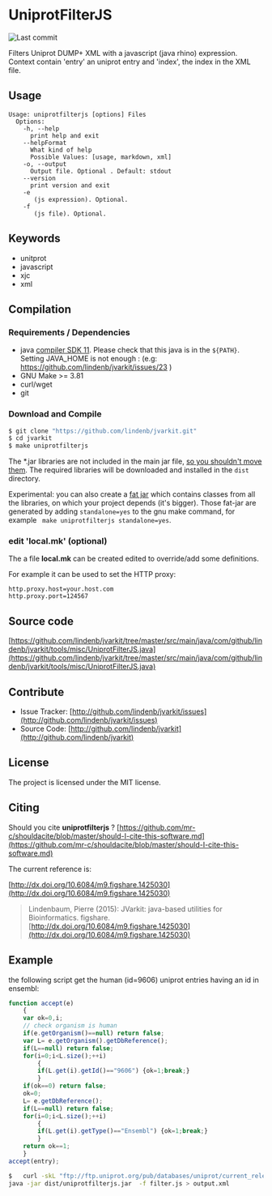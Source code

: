 # UniprotFilterJS

![Last commit](https://img.shields.io/github/last-commit/lindenb/jvarkit.png)

Filters Uniprot DUMP+ XML with a javascript  (java rhino) expression. Context contain 'entry' an uniprot entry and 'index', the index in the XML file.


## Usage

```
Usage: uniprotfilterjs [options] Files
  Options:
    -h, --help
      print help and exit
    --helpFormat
      What kind of help
      Possible Values: [usage, markdown, xml]
    -o, --output
      Output file. Optional . Default: stdout
    --version
      print version and exit
    -e
       (js expression). Optional.
    -f
       (js file). Optional.

```


## Keywords

 * unitprot
 * javascript
 * xjc
 * xml


## Compilation

### Requirements / Dependencies

* java [compiler SDK 11](https://jdk.java.net/11/). Please check that this java is in the `${PATH}`. Setting JAVA_HOME is not enough : (e.g: https://github.com/lindenb/jvarkit/issues/23 )
* GNU Make >= 3.81
* curl/wget
* git


### Download and Compile

```bash
$ git clone "https://github.com/lindenb/jvarkit.git"
$ cd jvarkit
$ make uniprotfilterjs
```

The *.jar libraries are not included in the main jar file, [so you shouldn't move them](https://github.com/lindenb/jvarkit/issues/15#issuecomment-140099011 ).
The required libraries will be downloaded and installed in the `dist` directory.

Experimental: you can also create a [fat jar](https://stackoverflow.com/questions/19150811/) which contains classes from all the libraries, on which your project depends (it's bigger). Those fat-jar are generated by adding `standalone=yes` to the gnu make command, for example ` make uniprotfilterjs standalone=yes`.

### edit 'local.mk' (optional)

The a file **local.mk** can be created edited to override/add some definitions.

For example it can be used to set the HTTP proxy:

```
http.proxy.host=your.host.com
http.proxy.port=124567
```
## Source code 

[https://github.com/lindenb/jvarkit/tree/master/src/main/java/com/github/lindenb/jvarkit/tools/misc/UniprotFilterJS.java](https://github.com/lindenb/jvarkit/tree/master/src/main/java/com/github/lindenb/jvarkit/tools/misc/UniprotFilterJS.java)


## Contribute

- Issue Tracker: [http://github.com/lindenb/jvarkit/issues](http://github.com/lindenb/jvarkit/issues)
- Source Code: [http://github.com/lindenb/jvarkit](http://github.com/lindenb/jvarkit)

## License

The project is licensed under the MIT license.

## Citing

Should you cite **uniprotfilterjs** ? [https://github.com/mr-c/shouldacite/blob/master/should-I-cite-this-software.md](https://github.com/mr-c/shouldacite/blob/master/should-I-cite-this-software.md)

The current reference is:

[http://dx.doi.org/10.6084/m9.figshare.1425030](http://dx.doi.org/10.6084/m9.figshare.1425030)

> Lindenbaum, Pierre (2015): JVarkit: java-based utilities for Bioinformatics. figshare.
> [http://dx.doi.org/10.6084/m9.figshare.1425030](http://dx.doi.org/10.6084/m9.figshare.1425030)


## Example
the following script get the human (id=9606) uniprot entries having an id in ensembl:

```javascript
function accept(e)
	{
	var ok=0,i;
	// check organism is human 
	if(e.getOrganism()==null) return false;
	var L= e.getOrganism().getDbReference();
	if(L==null) return false;
	for(i=0;i<L.size();++i)
		{
		if(L.get(i).getId()=="9606") {ok=1;break;}
		}
	if(ok==0) return false;
	ok=0;
	L= e.getDbReference();
	if(L==null) return false;
	for(i=0;i<L.size();++i)
		{
		if(L.get(i).getType()=="Ensembl") {ok=1;break;}
		}
	return ok==1;
	}
accept(entry);
```


```bash
$   curl -skL "ftp://ftp.uniprot.org/pub/databases/uniprot/current_release/knowledgebase/complete/uniprot_sprot.xml.gz" | gunzip -c |\
java -jar dist/uniprotfilterjs.jar  -f filter.js > output.xml
```




